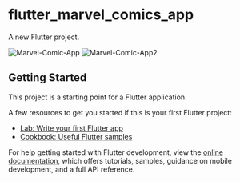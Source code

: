 # flutter_marvel_comics_app

A new Flutter project.

![Marvel-Comic-App](https://github.com/NabihUzcategui/Marvel-Comics-App/assets/99839506/a7ccdb13-92fc-407a-83f4-259ed6e778e1) ![Marvel-Comic-App2](https://github.com/NabihUzcategui/Marvel-Comics-App/assets/99839506/0f57181d-d851-45c6-b16c-fa3e5e21679b)



## Getting Started

This project is a starting point for a Flutter application.

A few resources to get you started if this is your first Flutter project:

- [Lab: Write your first Flutter app](https://docs.flutter.dev/get-started/codelab)
- [Cookbook: Useful Flutter samples](https://docs.flutter.dev/cookbook)

For help getting started with Flutter development, view the
[online documentation](https://docs.flutter.dev/), which offers tutorials,
samples, guidance on mobile development, and a full API reference.
